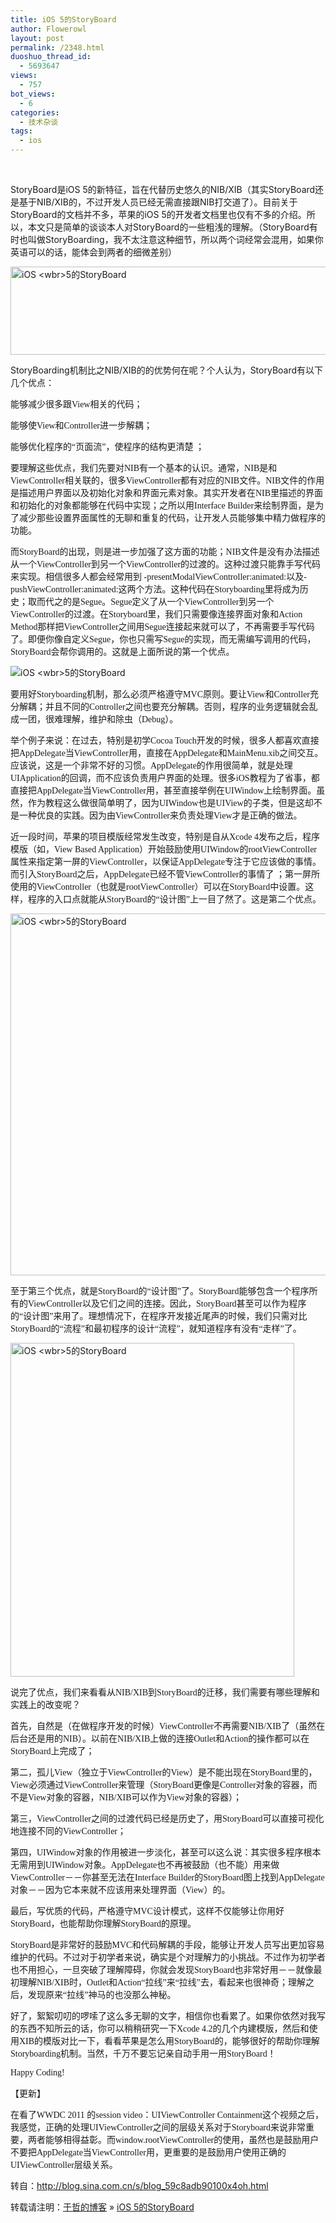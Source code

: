 ```yaml
---
title: iOS 5的StoryBoard
author: Flowerowl
layout: post
permalink: /2348.html
duoshuo_thread_id:
  - 5693647
views:
  - 757
bot_views:
  - 6
categories:
  - 技术杂谈
tags:
  - ios
---
```

<wbr></wbr>

StoryBoard是iOS 5的新特征，旨在代替历史悠久的NIB/XIB（其实StoryBoard还是基于NIB/XIB的，不过开发人员已经无需直接跟NIB打交道了）。目前关于StoryBoard的文档并不多，苹果的iOS 5的开发者文档里也仅有不多的介绍。所以，本文只是简单的谈谈本人对StoryBoard的一些粗浅的理解。（StoryBoard有时也叫做StoryBoarding，我不太注意这种细节，所以两个词经常会混用，如果你英语可以的话，能体会到两者的细微差别）

<a href="http://photo.blog.sina.com.cn/showpic.html#blogid=59c8adb90100x4oh&url=http://s8.sinaimg.cn/orignal/59c8adb9hafb1df2be9c7" target="_blank"><img title="iOS <wbr>5的StoryBoard" src="http://s8.sinaimg.cn/middle/59c8adb9hafb1df2be9c7&690" alt="iOS <wbr>5的StoryBoard" name="image_operate_50451319078482541" width="604" height="141" /></a>

StoryBoarding机制比之NIB/XIB的的优势何在呢？个人认为，StoryBoard有以下几个优点：

<span style="font-family: 黑体;">能够减少很多跟View相关的代码；</span>

<span style="font-family: 黑体;">能够使View和Controller进一步解耦；</span>

<span style="font-family: 黑体;">能够优化程序的“页面流”，使程序的结构更清楚 ；</span>

<span style="font-family: 黑体;">要理解这些优点，我们先要对NIB有一个基本的认识。通常，NIB是和ViewController相关联的，很多ViewController都有对应的NIB文件。NIB文件的作用是描述用户界面以及初始化对象和界面元素对象。其实开发者在NIB里描述的界面和初始化的对象都能够在代码中实现；之所以用Interface Builder来绘制界面，是为了减少那些设置界面属性的无聊和重复的代码，让开发人员能够集中精力做程序的功能。</span>

<span style="font-family: 黑体;">而StoryBoard的出现，则是进一步加强了这方面的功能；NIB文件是没有办法描述从一个ViewController到另一个ViewController的过渡的。这种过渡只能靠手写代码来实现。相信很多人都会经常用到 -presentModalViewControll<wbr>er:animated:以及-pushViewController:animated:这两个方法。这种代码在Storyboarding里将成为历史；取而代之的是Segue。Segue定义了从一个ViewController到另一个ViewController的过渡。在Storyboard里，我们只需要像连接界面对象和Action Method那样把ViewController之间用Segue连接起来就可以了，不再需要手写代码了。即便你像自定义Segue，你也只需写Segue的实现，而无需编写调用的代码，StoryBoard会帮你调用的。这就是上面所说的第一个优点。</wbr></span>

<img title="iOS <wbr>5的StoryBoard" src="http://s15.sinaimg.cn/middle/59c8adb9hafb1dfab95ae&690" alt="iOS <wbr>5的StoryBoard" name="image_operate_74181319078464532" />

<div>
</div>

<span style="font-family: 黑体;">要用好Storyboarding机制，那么必须严格遵守MVC原则。要让View和Controller充分解耦；并且不同的Controller之间也要充分解耦。否则，程序的业务逻辑就会乱成一团，很难理解，维护和除虫（Debug）。</span>

<span style="font-family: 黑体;">举个例子来说：在过去，特别是初学Cocoa Touch开发的时候，很多人都喜欢直接把AppDelegate当ViewController用，直接在AppDelegate和MainMenu.xib之间交互。应该说，这是一个非常不好的习惯。AppDelegate的作用很简单，就是处理UIApplication的回调，而不应该负责用户界面的处理。很多iOS教程为了省事，都直接把AppDelegate当ViewController用，甚至直接举例在UIWindow上绘制界面。虽然，作为教程这么做很简单明了，因为UIWindow也是UIView的子类，但是这却不是一种优良的实践。因为由ViewController来负责处理View才是正确的做法。</span>

<span style="font-family: 黑体;">近一段时间，苹果的项目模版经常发生改变，特别是自从Xcode 4发布之后，程序模版（如，View Based Application）开始鼓励使用UIWindow的rootViewController属性来指定第一屏的ViewController，以保证AppDelegate专注于它应该做的事情。而引入StoryBoard之后，AppDelegate已经不管ViewController的事情了 ；第一屏所使用的ViewController（也就是rootViewController）可以在StoryBoard中设置。这样，程序的入口点就能从StoryBoard的“设计图”上一目了然了。这是第二个优点。</span>

<img title="iOS <wbr>5的StoryBoard" src="http://s5.sinaimg.cn/middle/59c8adb9hafb1dfbabfa4&690" alt="iOS <wbr>5的StoryBoard" name="image_operate_6801319078470884" width="604" height="579" />

<div>
</div>

<span style="font-family: 黑体;">至于第三个优点，就是StoryBoard的“设计图”了。StoryBoard能够包含一个程序所有的ViewController以及它们之间的连接。因此，StoryBoard甚至可以作为程序的“设计图”来用了。理想情况下，在程序开发接近尾声的时候，我们只需对比StoryBoard的“流程”和最初程序的设计“流程”，就知道程序有没有“走样”了。</span>

<img title="iOS <wbr>5的StoryBoard" src="http://s5.sinaimg.cn/middle/59c8adb9hafb1dfca0e84&690" alt="iOS <wbr>5的StoryBoard" name="image_operate_65941319078466940" width="454" height="534" />

<div>
</div>

<span style="font-family: 黑体;">说完了优点，我们来看看从NIB/XIB到StoryBoard的迁移，我们需要有哪些理解和实践上的改变呢？</span>

<span style="font-family: 黑体;">首先，自然是（在做程序开发的时候）ViewController不再需要NIB/XIB了（虽然在后台还是用的NIB）。以前在NIB/XIB上做的连接Outlet和Action的操作都可以在StoryBoard上完成了；</span>

<span style="font-family: 黑体;">第二，孤儿View（独立于ViewController的View）是不能出现在StoryBoard里的，View必须通过ViewController来管理（StoryBoard更像是Controller对象的容器，而不是View对象的容器，NIB/XIB可以作为View对象的容器）；</span>

<span style="font-family: 黑体;">第三，ViewController之间的过渡代码已经是历史了，用StoryBoard可以直接可视化地连接不同的ViewController；</span>

<span style="font-family: 黑体;">第四，UIWindow对象的作用被进一步淡化，甚至可以这么说：其实很多程序根本无需用到UIWindow对象。AppDelegate也不再被鼓励（也不能）用来做ViewController－－你甚至无法在Interface Builder的StoryBoard图上找到AppDelegate对象－－因为它本来就不应该用来处理界面（View）的。</span>

<span style="font-family: 黑体;">最后，写优质的代码，严格遵守MVC设计模式，这样不仅能够让你用好StoryBoard，也能帮助你理解StoryBoard的原理。</span>

<span style="font-family: 黑体;">StoryBoard是非常好的鼓励MVC和代码解耦的手段，能够让开发人员写出更加容易维护的代码。不过对于初学者来说，确实是个对理解力的小挑战。不过作为初学者也不用担心，一旦突破了理解障碍，你就会发现StoryBoard也非常好用－－就像最初理解NIB/XIB时，Outlet和Action“拉线”来“拉线”去，看起来也很神奇；理解之后，发现原来“拉线”神马的也没那么神秘。</span>

<span style="font-family: 黑体;">好了，絮絮叨叨的啰嗦了这么多无聊的文字，相信你也看累了。如果你依然对我写的东西不知所云的话，你可以稍稍研究一下Xcode 4.2的几个内建模版，然后和使用XIB的模版对比一下，看看苹果是怎么用StoryBoard的，能够很好的帮助你理解Storyboarding机制。当然，千万不要忘记亲自动手用一用StoryBoard！</span>

<span style="font-family: 黑体;">Happy Coding!</span>

<span style="font-family: 黑体;">【更新】</span>

<span style="font-family: 黑体;">在看了WWDC 2011 的session video：UIViewController Containment这个视频之后，我感觉，正确的处理UIViewController之间的层级关系对于Storyboard来说非常重要，两者能够相得益彰。而window.rootViewController的使用，虽然也是鼓励用户不要把AppDelegate当ViewController用，更重要的是鼓励用户使用正确的UIViewController层级关系。</span> <wbr></wbr>

转自：http://blog.sina.com.cn/s/blog_59c8adb90100x4oh.html

转载请注明：[于哲的博客][1] &raquo; [iOS 5的StoryBoard][2]

 [1]: http://lazynight.me
 [2]: http://lazynight.me/2348.html